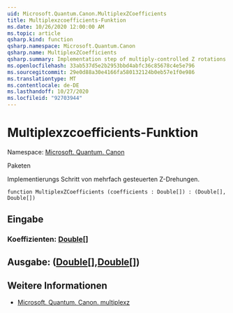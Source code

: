 ```yaml
---
uid: Microsoft.Quantum.Canon.MultiplexZCoefficients
title: Multiplexzcoefficients-Funktion
ms.date: 10/26/2020 12:00:00 AM
ms.topic: article
qsharp.kind: function
qsharp.namespace: Microsoft.Quantum.Canon
qsharp.name: MultiplexZCoefficients
qsharp.summary: Implementation step of multiply-controlled Z rotations.
ms.openlocfilehash: 33ab537d5e2b2953bbd4abfc36c85678c4e5e796
ms.sourcegitcommit: 29e0d88a30e4166fa580132124b0eb57e1f0e986
ms.translationtype: MT
ms.contentlocale: de-DE
ms.lasthandoff: 10/27/2020
ms.locfileid: "92703944"
---
```

# <a name="multiplexzcoefficients-function"></a>Multiplexzcoefficients-Funktion

Namespace: [Microsoft. Quantum. Canon](xref:Microsoft.Quantum.Canon)

Paketen [](https://nuget.org/packages/)


Implementierungs Schritt von mehrfach gesteuerten Z-Drehungen.

```qsharp
function MultiplexZCoefficients (coefficients : Double[]) : (Double[], Double[])
```


## <a name="input"></a>Eingabe

### <a name="coefficients--double"></a>Koeffizienten: [Double](xref:microsoft.quantum.lang-ref.double)[]





## <a name="output--doubledouble"></a>Ausgabe: ([Double](xref:microsoft.quantum.lang-ref.double)[],[Double](xref:microsoft.quantum.lang-ref.double)[])



## <a name="see-also"></a>Weitere Informationen

- [Microsoft. Quantum. Canon. multiplexz](xref:Microsoft.Quantum.Canon.MultiplexZ)